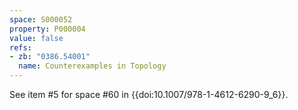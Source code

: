 ```yaml
---
space: S000052
property: P000004
value: false
refs:
- zb: "0386.54001"
  name: Counterexamples in Topology
---
```


See item #5 for space #60 in {{doi:10.1007/978-1-4612-6290-9_6}}.
